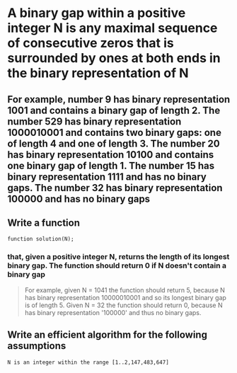 # A binary gap within a positive integer N is any maximal sequence of consecutive zeros that is surrounded by ones at both ends in the binary representation of N

## For example, number 9 has binary representation 1001 and contains a binary gap of length 2. The number 529 has binary representation 1000010001 and contains two binary gaps: one of length 4 and one of length 3. The number 20 has binary representation 10100 and contains one binary gap of length 1. The number 15 has binary representation 1111 and has no binary gaps. The number 32 has binary representation 100000 and has no binary gaps

## Write a function

`function solution(N);`

### that, given a positive integer N, returns the length of its longest binary gap. The function should return 0 if N doesn't contain a binary gap

> For example, given N = 1041 the function should return 5, because N has binary representation 10000010001 and so its longest binary gap is of length 5. Given N = 32 the function should return 0, because N has binary representation '100000' and thus no binary gaps.

## Write an efficient algorithm for the following assumptions

`N is an integer within the range [1..2,147,483,647]`
